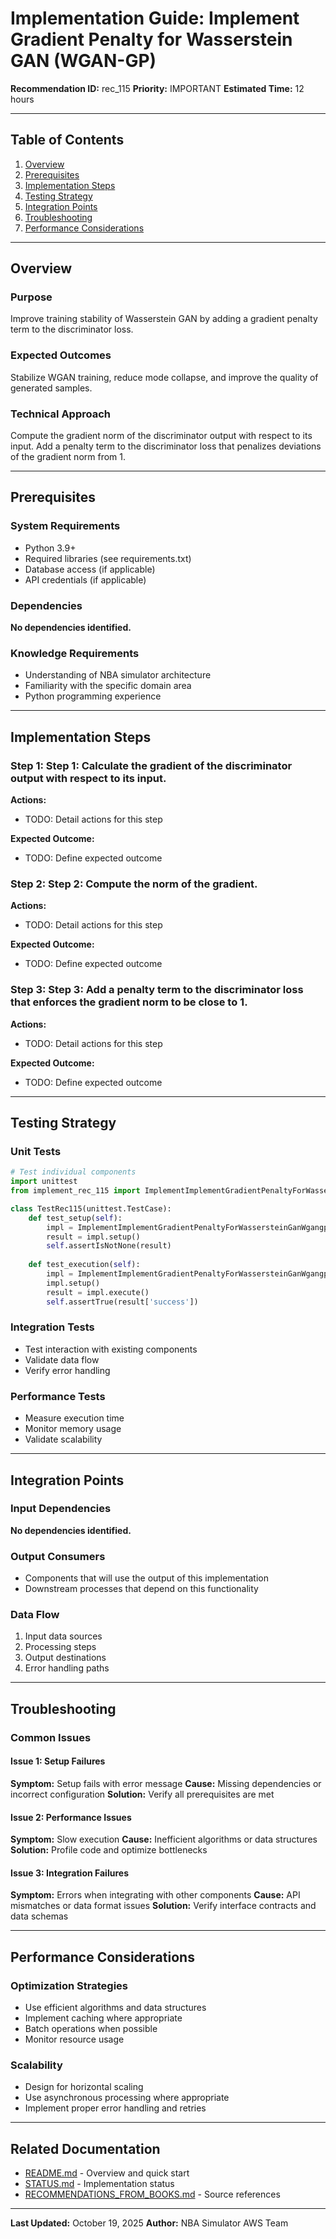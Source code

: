 # Implementation Guide: Implement Gradient Penalty for Wasserstein GAN (WGAN-GP)

**Recommendation ID:** rec_115
**Priority:** IMPORTANT
**Estimated Time:** 12 hours

---

## Table of Contents

1. [Overview](#overview)
2. [Prerequisites](#prerequisites)
3. [Implementation Steps](#implementation-steps)
4. [Testing Strategy](#testing-strategy)
5. [Integration Points](#integration-points)
6. [Troubleshooting](#troubleshooting)
7. [Performance Considerations](#performance-considerations)

---

## Overview

### Purpose

Improve training stability of Wasserstein GAN by adding a gradient penalty term to the discriminator loss.

### Expected Outcomes

Stabilize WGAN training, reduce mode collapse, and improve the quality of generated samples.

### Technical Approach

Compute the gradient norm of the discriminator output with respect to its input. Add a penalty term to the discriminator loss that penalizes deviations of the gradient norm from 1.

---

## Prerequisites

### System Requirements

- Python 3.9+
- Required libraries (see requirements.txt)
- Database access (if applicable)
- API credentials (if applicable)

### Dependencies

**No dependencies identified.**

### Knowledge Requirements

- Understanding of NBA simulator architecture
- Familiarity with the specific domain area
- Python programming experience

---

## Implementation Steps

### Step 1: Step 1: Calculate the gradient of the discriminator output with respect to its input.

**Actions:**
- TODO: Detail actions for this step

**Expected Outcome:**
- TODO: Define expected outcome

### Step 2: Step 2: Compute the norm of the gradient.

**Actions:**
- TODO: Detail actions for this step

**Expected Outcome:**
- TODO: Define expected outcome

### Step 3: Step 3: Add a penalty term to the discriminator loss that enforces the gradient norm to be close to 1.

**Actions:**
- TODO: Detail actions for this step

**Expected Outcome:**
- TODO: Define expected outcome



---

## Testing Strategy

### Unit Tests

```python
# Test individual components
import unittest
from implement_rec_115 import ImplementImplementGradientPenaltyForWassersteinGanWgangp

class TestRec115(unittest.TestCase):
    def test_setup(self):
        impl = ImplementImplementGradientPenaltyForWassersteinGanWgangp()
        result = impl.setup()
        self.assertIsNotNone(result)
    
    def test_execution(self):
        impl = ImplementImplementGradientPenaltyForWassersteinGanWgangp()
        impl.setup()
        result = impl.execute()
        self.assertTrue(result['success'])
```

### Integration Tests

- Test interaction with existing components
- Validate data flow
- Verify error handling

### Performance Tests

- Measure execution time
- Monitor memory usage
- Validate scalability

---

## Integration Points

### Input Dependencies

**No dependencies identified.**

### Output Consumers

- Components that will use the output of this implementation
- Downstream processes that depend on this functionality

### Data Flow

1. Input data sources
2. Processing steps
3. Output destinations
4. Error handling paths

---

## Troubleshooting

### Common Issues

#### Issue 1: Setup Failures

**Symptom:** Setup fails with error message
**Cause:** Missing dependencies or incorrect configuration
**Solution:** Verify all prerequisites are met

#### Issue 2: Performance Issues

**Symptom:** Slow execution
**Cause:** Inefficient algorithms or data structures
**Solution:** Profile code and optimize bottlenecks

#### Issue 3: Integration Failures

**Symptom:** Errors when integrating with other components
**Cause:** API mismatches or data format issues
**Solution:** Verify interface contracts and data schemas

---

## Performance Considerations

### Optimization Strategies

- Use efficient algorithms and data structures
- Implement caching where appropriate
- Batch operations when possible
- Monitor resource usage

### Scalability

- Design for horizontal scaling
- Use asynchronous processing where appropriate
- Implement proper error handling and retries

---

## Related Documentation

- [README.md](README.md) - Overview and quick start
- [STATUS.md](STATUS.md) - Implementation status
- [RECOMMENDATIONS_FROM_BOOKS.md](RECOMMENDATIONS_FROM_BOOKS.md) - Source references

---

**Last Updated:** October 19, 2025
**Author:** NBA Simulator AWS Team
